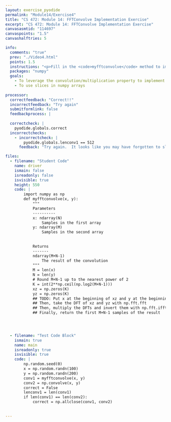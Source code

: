 ```yaml
---
layout: exercise_pyodide
permalink: "Module14/Exercise4"
title: "CS 472: Module 14: FFTConvolve Implementation Exercise"
excerpt: "CS 472: Module 14: FFTConvolve Implementation Exercise"
canvasasmtid: "114697"
canvaspoints: "1.5"
canvashalftries: 5

info:
  comments: "true"
  prev: "./Video4.html"
  points: 1.5
  instructions: "<p>Fill in the <code>myfftconvolve</code> method to implement a DFT-based convolution similar to what we just talked about, but where the length of the zeropadded array is rounded up to the nearest power of two above M+N-1, so that the Fast-Fourier Transform (FFT) algorithm can run.  Since you've rounded the length up, at the end, you'll need to cut down and return the slice 0:M+N-1.</p>"
  packages: "numpy"
  goals:
    - To leverage the convolution/multiplication property to implement convolution efficiently with an FFT
    - To use slices in numpy arrays
    
processor:  
  correctfeedback: "Correct!!" 
  incorrectfeedback: "Try again"
  submitformlink: false
  feedbackprocess: | 
    
  correctcheck: |
    pyodide.globals.correct
  incorrectchecks:
    - incorrectcheck: |
        pyodide.globals.lenconv1 == 512
      feedback: "Try again.  It looks like you may have forgotten to slice the return array down to the first M+N-1 samples." 

files:
  - filename: "Student Code"
    name: driver
    ismain: false
    isreadonly: false
    isvisible: true
    height: 550
    code: | 
        import numpy as np
        def myfftconvolve(x, y):
            """
            Parameters
            ----------
            x: ndarray(N)
                Samples in the first array
            y: ndarray(M)
                Samples in the second array
            
            
            Returns
            -------
            ndarray(M+N-1)
                The result of the convolution
            """
            M = len(x)
            N = len(y)
            # Round M+N-1 up to the nearest power of 2
            K = int(2**np.ceil(np.log2(M+N-1)))
            xz = np.zeros(K)
            yz = np.zeros(K)
            ## TODO: Put x at the beginning of xz and y at the beginning of yz
            ## Then, take the DFT of xz and yz with np.fft.fft
            ## Then, multiply the DFTs and invert them with np.fft.ifft
            ## Finally, return the first M+N-1 samples of the result
            



  - filename: "Test Code Block"
    ismain: true
    name: main
    isreadonly: true
    isvisible: true
    code: |
        np.random.seed(0)
        x = np.random.randn(100)
        y = np.random.randn(200)
        conv1 = myfftconvolve(x, y)
        conv2 = np.convolve(x, y)
        correct = False
        lenconv1 = len(conv1)
        if len(conv1) == len(conv2): 
            correct = np.allclose(conv1, conv2)
        
        
---
```

